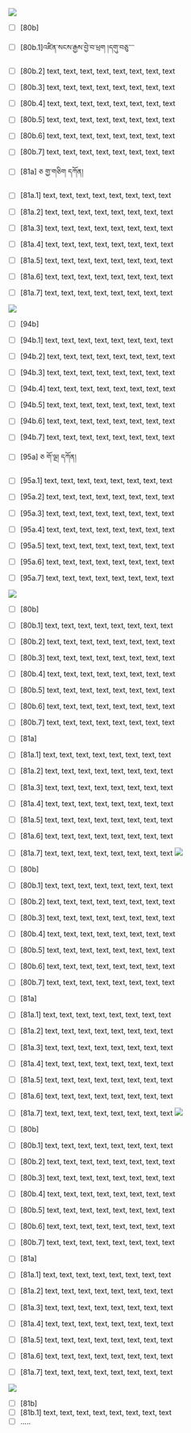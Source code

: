 ![](https://github.com/Esukhia/J008/blob/master/MRK35_SAMPLING/Ba/377.JPG)
- [ ] [80b]
- [ ] [80b.1]འཛིན་སངས་རྒྱས་བྱེ་བ་ཕྲག །དགུ་བཅུ་་་་
- [ ] [80b.2] text, text, text, text, text, text, text, text
- [ ] [80b.3] text, text, text, text, text, text, text, text
- [ ] [80b.4] text, text, text, text, text, text, text, text
- [ ] [80b.5] text, text, text, text, text, text, text, text
- [ ] [80b.6] text, text, text, text, text, text, text, text
- [ ] [80b.7] text, text, text, text, text, text, text, text

- [ ] [81a] ཅ གྱ་གཅིག དཀོན།
- [ ] [81a.1] text, text, text, text, text, text, text, text
- [ ] [81a.2] text, text, text, text, text, text, text, text
- [ ] [81a.3] text, text, text, text, text, text, text, text
- [ ] [81a.4] text, text, text, text, text, text, text, text
- [ ] [81a.5] text, text, text, text, text, text, text, text
- [ ] [81a.6] text, text, text, text, text, text, text, text
- [ ] [81a.7] text, text, text, text, text, text, text, text

![](https://github.com/Esukhia/J008/blob/master/MRK35_SAMPLING/Ba/391.JPG)
- [ ] [94b] 
- [ ] [94b.1] text, text, text, text, text, text, text, text
- [ ] [94b.2] text, text, text, text, text, text, text, text
- [ ] [94b.3] text, text, text, text, text, text, text, text
- [ ] [94b.4] text, text, text, text, text, text, text, text
- [ ] [94b.5] text, text, text, text, text, text, text, text
- [ ] [94b.6] text, text, text, text, text, text, text, text
- [ ] [94b.7] text, text, text, text, text, text, text, text

- [ ] [95a] ཅ གོ་ལྔ། དཀོན།
- [ ] [95a.1] text, text, text, text, text, text, text, text
- [ ] [95a.2] text, text, text, text, text, text, text, text
- [ ] [95a.3] text, text, text, text, text, text, text, text
- [ ] [95a.4] text, text, text, text, text, text, text, text
- [ ] [95a.5] text, text, text, text, text, text, text, text
- [ ] [95a.6] text, text, text, text, text, text, text, text
- [ ] [95a.7] text, text, text, text, text, text, text, text

![](https://github.com/Esukhia/J008/blob/master/MRK35_SAMPLING/Ba/392.JPG)
- [ ] [80b]
- [ ] [80b.1] text, text, text, text, text, text, text, text
- [ ] [80b.2] text, text, text, text, text, text, text, text
- [ ] [80b.3] text, text, text, text, text, text, text, text
- [ ] [80b.4] text, text, text, text, text, text, text, text
- [ ] [80b.5] text, text, text, text, text, text, text, text
- [ ] [80b.6] text, text, text, text, text, text, text, text
- [ ] [80b.7] text, text, text, text, text, text, text, text

- [ ] [81a]
- [ ] [81a.1] text, text, text, text, text, text, text, text
- [ ] [81a.2] text, text, text, text, text, text, text, text
- [ ] [81a.3] text, text, text, text, text, text, text, text
- [ ] [81a.4] text, text, text, text, text, text, text, text
- [ ] [81a.5] text, text, text, text, text, text, text, text
- [ ] [81a.6] text, text, text, text, text, text, text, text
- [ ] [81a.7] text, text, text, text, text, text, text, text
![](https://github.com/Esukhia/J008/blob/master/MRK35_SAMPLING/Ba/393.JPG)
- [ ] [80b]
- [ ] [80b.1] text, text, text, text, text, text, text, text
- [ ] [80b.2] text, text, text, text, text, text, text, text
- [ ] [80b.3] text, text, text, text, text, text, text, text
- [ ] [80b.4] text, text, text, text, text, text, text, text
- [ ] [80b.5] text, text, text, text, text, text, text, text
- [ ] [80b.6] text, text, text, text, text, text, text, text
- [ ] [80b.7] text, text, text, text, text, text, text, text

- [ ] [81a]
- [ ] [81a.1] text, text, text, text, text, text, text, text
- [ ] [81a.2] text, text, text, text, text, text, text, text
- [ ] [81a.3] text, text, text, text, text, text, text, text
- [ ] [81a.4] text, text, text, text, text, text, text, text
- [ ] [81a.5] text, text, text, text, text, text, text, text
- [ ] [81a.6] text, text, text, text, text, text, text, text
- [ ] [81a.7] text, text, text, text, text, text, text, text
![](https://github.com/Esukhia/J008/blob/master/MRK35_SAMPLING/Ba/406.JPG)
- [ ] [80b]
- [ ] [80b.1] text, text, text, text, text, text, text, text
- [ ] [80b.2] text, text, text, text, text, text, text, text
- [ ] [80b.3] text, text, text, text, text, text, text, text
- [ ] [80b.4] text, text, text, text, text, text, text, text
- [ ] [80b.5] text, text, text, text, text, text, text, text
- [ ] [80b.6] text, text, text, text, text, text, text, text
- [ ] [80b.7] text, text, text, text, text, text, text, text

- [ ] [81a]
- [ ] [81a.1] text, text, text, text, text, text, text, text
- [ ] [81a.2] text, text, text, text, text, text, text, text
- [ ] [81a.3] text, text, text, text, text, text, text, text
- [ ] [81a.4] text, text, text, text, text, text, text, text
- [ ] [81a.5] text, text, text, text, text, text, text, text
- [ ] [81a.6] text, text, text, text, text, text, text, text
- [ ] [81a.7] text, text, text, text, text, text, text, text

![](https://github.com/Esukhia/J008/blob/master/MRK35_SAMPLING/Ba/407.JPG)



- [ ] [81b]
- [ ] [81b.1] text, text, text, text, text, text, text, text
- [ ] .....
